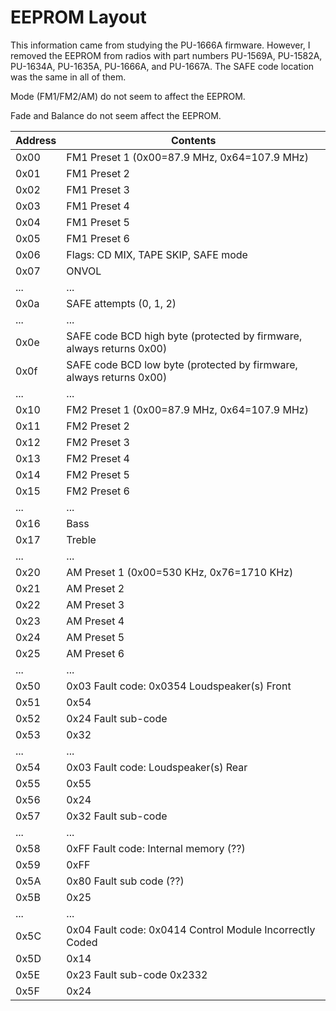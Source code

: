 # EEPROM Layout

This information came from studying the PU-1666A firmware.  However, I removed the EEPROM from radios with part numbers PU-1569A, PU-1582A, PU-1634A, PU-1635A, PU-1666A, and PU-1667A.  The SAFE code location was the same in all of them.

Mode (FM1/FM2/AM) do not seem to affect the EEPROM.

Fade and Balance do not seem affect the EEPROM.

| Address | Contents |
|---------|----------|
|0x00     | FM1 Preset 1 (0x00=87.9 MHz, 0x64=107.9 MHz)
|0x01     | FM1 Preset 2
|0x02     | FM1 Preset 3
|0x03     | FM1 Preset 4
|0x04     | FM1 Preset 5
|0x05     | FM1 Preset 6
|0x06     | Flags: CD MIX, TAPE SKIP, SAFE mode
|0x07     | ONVOL
|...      | ...
|0x0a     | SAFE attempts (0, 1, 2)
|...      | ...
|0x0e     | SAFE code BCD high byte (protected by firmware, always returns 0x00)
|0x0f     | SAFE code BCD low byte  (protected by firmware, always returns 0x00)
|...      | ...
|0x10     | FM2 Preset 1 (0x00=87.9 MHz, 0x64=107.9 MHz)
|0x11     | FM2 Preset 2
|0x12     | FM2 Preset 3
|0x13     | FM2 Preset 4
|0x14     | FM2 Preset 5
|0x15     | FM2 Preset 6
|...      | ...
|0x16     | Bass
|0x17     | Treble
|...      | ...
|0x20     | AM Preset 1 (0x00=530 KHz, 0x76=1710 KHz)
|0x21     | AM Preset 2
|0x22     | AM Preset 3
|0x23     | AM Preset 4
|0x24     | AM Preset 5
|0x25     | AM Preset 6
|...      | ...
|0x50     | 0x03    Fault code: 0x0354 Loudspeaker(s) Front
|0x51     | 0x54
|0x52     | 0x24    Fault sub-code
|0x53     | 0x32
|...      | ...
|0x54     | 0x03    Fault code: Loudspeaker(s) Rear
|0x55     | 0x55
|0x56     | 0x24
|0x57     | 0x32    Fault sub-code
|...      | ...
|0x58     | 0xFF    Fault code: Internal memory (??)
|0x59     | 0xFF
|0x5A     | 0x80    Fault sub code (??)
|0x5B     | 0x25
|...      | ...
|0x5C     | 0x04    Fault code: 0x0414 Control Module Incorrectly Coded
|0x5D     | 0x14
|0x5E     | 0x23    Fault sub-code 0x2332
|0x5F     | 0x24
